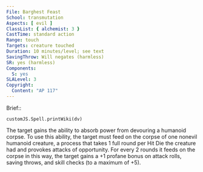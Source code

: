 ```yaml
---
File: Barghest Feast
School: transmutation
Aspects: [ evil ]
ClassList: { alchemist: 3 }
CastTime: standard action
Range: touch
Targets: creature touched
Duration: 10 minutes/level; see text
SavingThrow: Will negates (harmless)
SR: yes (harmless)
Components:
  S: yes
SLALevel: 3
Copyright:
  Content: "AP 117"
---
```

Brief:: 

```dataviewjs
customJS.Spell.printWiki(dv)
```

The target gains the ability to absorb power from devouring a humanoid corpse. To use this ability, the target must feed on the corpse of one nonevil humanoid creature, a process that takes 1 full round per Hit Die the creature had and provokes attacks of opportunity. For every 2 rounds it feeds on the corpse in this way, the target gains a +1 profane bonus on attack rolls, saving throws, and skill checks (to a maximum of +5).
